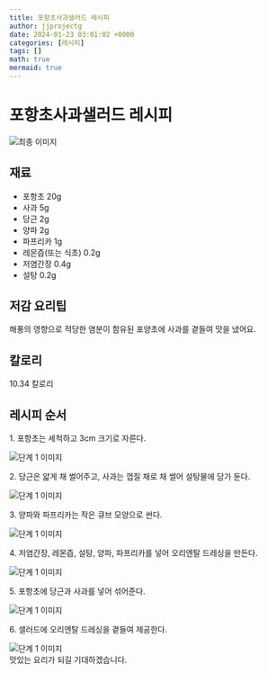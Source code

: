 ```yaml
---
title: 포항초사과샐러드 레시피
author: jjprojectg
date: 2024-01-23 03:01:02 +0000
categories: [레시피]
tags: []
math: true
mermaid: true
---
```

<meta name="og:type" content="website"/>
<meta charset="UTF-8"/>
<div class="header">
  <h1>포항초사과샐러드 레시피</h1>
</div>

<div class="container my-4">
  <div class="row">
    <div class="col-12 col-md-6">
      <div class="recipe-image">
        <img src="http://www.foodsafetykorea.go.kr/uploadimg/20210129/20210129103512_1611884112461.JPG" class="step-image" alt="최종 이미지"/>
      </div>
    </div>
    <div class="col-12 col-md-6">
      <div class="ingredients">
        <h2>재료</h2>
        <ul class="card">
          <li> 포항초 20g </li>
          <li>  사과 5g </li>
          <li>  당근 2g </li>
          <li>  양파 2g </li>
          <li>  파프리카 1g </li>
          <li>  레몬즙(또는 식초) 0.2g </li>
          <li>  저염간장 0.4g </li>
          <li>  설탕 0.2g </li>
</ul>
      </div>
    </div>
    <div class="col-12 col-md-6">
      <div class="ingredients">
        <h2>저감 요리팁</h2>
        <div class="card"> 
          <p>
            해풍의 영향으로 적당한 염분이 함유된 포양초에 사과를 곁들여 맛을 냈어요.
          </p>
        </div>
      </div>
      <div class="ingredients">
        <h2>칼로리</h2>
        <div class="card"> 
          <p>
            10.34 칼로리
          </p>
        </div>
      </div>
    </div>
  </div>

  <h2 class="my-4">레시피 순서</h2>
  <div class="card recipe-card">
    <div class="card-body recipe-step">
      <p class="card-text step-description">1. 포항초는 세척하고 3cm 크기로 자른다.</p>
      <img src="http://www.foodsafetykorea.go.kr/uploadimg/20210129/20210129101431_1611882871711.JPG" alt="단계 1 이미지" class="step-image"/>
    </div>
  </div>
  <div class="card recipe-card">
    <div class="card-body recipe-step">
      <p class="card-text step-description">2. 당근은 얇게 채 썰어주고, 사과는 껍질 채로 채 썰어 설탕물에 담가 둔다.</p>
      <img src="http://www.foodsafetykorea.go.kr/uploadimg/20210129/20210129101445_1611882885083.JPG" alt="단계 1 이미지" class="step-image"/>
    </div>
  </div>
  <div class="card recipe-card">
    <div class="card-body recipe-step">
      <p class="card-text step-description">3. 양파와 파프리카는 작은 큐브 모양으로 썬다.</p>
      <img src="http://www.foodsafetykorea.go.kr/uploadimg/20210129/20210129101457_1611882897735.JPG" alt="단계 1 이미지" class="step-image"/>
    </div>
  </div>
  <div class="card recipe-card">
    <div class="card-body recipe-step">
      <p class="card-text step-description">4. 저염간장, 레몬즙, 설탕, 양파, 파프리카를 넣어 오리엔탈 드레싱을 만든다.</p>
      <img src="http://www.foodsafetykorea.go.kr/uploadimg/20210129/20210129101511_1611882911331.JPG" alt="단계 1 이미지" class="step-image"/>
    </div>
  </div>
  <div class="card recipe-card">
    <div class="card-body recipe-step">
      <p class="card-text step-description">5. 포항초에 당근과 사과를 넣어 섞어준다.</p>
      <img src="http://www.foodsafetykorea.go.kr/uploadimg/20210129/20210129101526_1611882926047.JPG" alt="단계 1 이미지" class="step-image"/>
    </div>
  </div>
  <div class="card recipe-card">
    <div class="card-body recipe-step">
      <p class="card-text step-description">6. 샐러드에 오리엔탈 드레싱을 곁들여 제공한다.</p>
      <img src="http://www.foodsafetykorea.go.kr/uploadimg/20210129/20210129101538_1611882938493.JPG" alt="단계 1 이미지" class="step-image"/>
    </div>
  </div>

</div>
맛있는 요리가 되길 기대하겠습니다.
